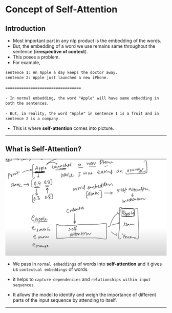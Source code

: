 # Concept of Self-Attention

## Introduction

- Most important part in any nlp product is the embedding of the words.
- But, the embedding of a word we use remains same throughout the sentence (**irrespective of context**).
- This poses a problem.
- For example,
```
sentence 1: An Apple a day keeps the doctor away.
sentence 2: Apple just launched a new iPhone.

=================================

- In normal embedding, the word "Apple" will have same embedding in both the sentences.

- But, in reality, the word "Apple" in sentence 1 is a fruit and in sentence 2 is a company.
```

- This is where **self-attention** comes into picture.

---

## What is Self-Attention?

![self attention campusx](../assets/self-attention-campusx.png)

- We pass in `normal embeddings` of words into **self-attention** and it gives us `contextual embeddings` of words.

- it helps to `capture dependencies` and `relationships within input sequences`.

- It allows the model to identify and weigh the importance of different parts of the input sequence by attending to itself.

---


